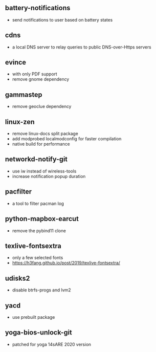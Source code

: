 ## battery-notifications
- send notifications to user based on battery states

## cdns
- a local DNS server to relay queries to public DNS-over-Https servers

## evince
- with only PDF support
- remove gnome dependency

## gammastep
- remove geoclue dependency

## linux-zen
- remove linux-docs split package
- add modprobed localmodconfig for faster compilation
- native build for performance

## networkd-notify-git
- use iw instead of wireless-tools
- increase notification popup duration

## pacfilter
- a tool to filter pacman log

## python-mapbox-earcut
- remove the pybind11 clone

## texlive-fontsextra
- only a few selected fonts
- https://h3fang.github.io/post/2019/texlive-fontsextra/

## udisks2
- disable btrfs-progs and lvm2

## yacd
- use prebuilt package

## yoga-bios-unlock-git
- patched for yoga 14sARE 2020 version
